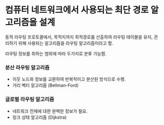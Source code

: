 # 컴퓨터 네트워크에서 사용되는 최단 경로 알고리즘을 설계

동적 라우팅 프로토콜에서, 목적지까지 최적경로를 산출하여 라우팅 테이블을 유지, 관리하기 위해 사용되는 알고리즘을 라우팅 알고리즘이라고 함.

라우팅 정보를 취하는 범위에 따라 두가지로 분류 가능함.

### 분산 라우팅 알고리즘
- 이웃 노드와 정보를 교환하여 반복적이고 분산된 방식으로 수행.
- 거리 벡터 알고리즘 (Bellman-Ford)
 

### 글로벌 라우팅 알고리즘
- 네트워크 전체에 대한 완벽한 정보가 필요.
- 링크 상태 알고리즘 (Dijkstra)
